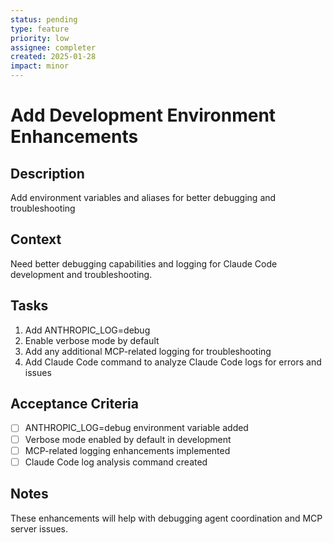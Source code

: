 ```yaml
---
status: pending
type: feature
priority: low
assignee: completer
created: 2025-01-28
impact: minor
---
```


# Add Development Environment Enhancements

## Description
Add environment variables and aliases for better debugging and troubleshooting

## Context
Need better debugging capabilities and logging for Claude Code development and troubleshooting.

## Tasks
1. Add ANTHROPIC_LOG=debug
2. Enable verbose mode by default
3. Add any additional MCP-related logging for troubleshooting
4. Add Claude Code command to analyze Claude Code logs for errors and issues

## Acceptance Criteria
- [ ] ANTHROPIC_LOG=debug environment variable added
- [ ] Verbose mode enabled by default in development
- [ ] MCP-related logging enhancements implemented
- [ ] Claude Code log analysis command created

## Notes
These enhancements will help with debugging agent coordination and MCP server issues.